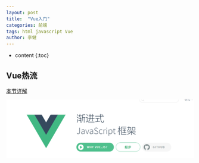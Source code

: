 ```yaml
---
layout: post
title:  "Vue入门"
categories: 前端
tags: html javascript Vue
author: 李健
---
```

* content
{:toc}
## Vue热流




[本节详解](http://note.youdao.com/noteshare?id=444baf1b9b9f112d4ffefc5c28a17160)

![嘻嘻嘻](/images/qianduan/vue.png)
